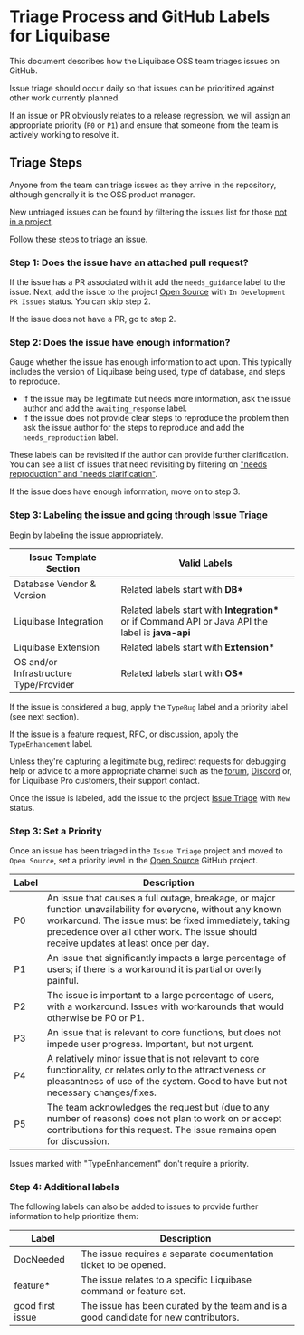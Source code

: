 # Triage Process and GitHub Labels for Liquibase

This document describes how the Liquibase OSS team triages issues on GitHub.

Issue triage should occur daily so that issues can be prioritized against other work currently planned.

If an issue or PR obviously relates to a release regression, we will assign an appropriate priority (`P0` or `P1`) and ensure that someone from the team is actively working to resolve it.

## Triage Steps

Anyone from the team can triage issues as they arrive in the repository, although generally it is the OSS product manager.

New untriaged issues can be found by filtering the issues list for those [not in a project](https://github.com/liquibase/liquibase/issues?q=is%3Aissue+is%3Aopen+no%3Aproject).

Follow these steps to triage an issue.

### Step 1: Does the issue have an attached pull request?

If the issue has a PR associated with it add the `needs_guidance` label to the issue. Next, add the issue to the project [Open Source](https://github.com/orgs/liquibase/projects/3/views/1) with `In Development PR Issues` status. You can skip step 2.

If the issue does not have a PR, go to step 2.

### Step 2: Does the issue have enough information?

Gauge whether the issue has enough information to act upon.
This typically includes the version of Liquibase being used, type of database, and steps to reproduce.

- If the issue may be legitimate but needs more information, ask the issue author and add the `awaiting_response` label.
- If the issue does not provide clear steps to reproduce the problem then ask the issue author for the steps to reproduce and add the `needs_reproduction` label.

These labels can be revisited if the author can provide further clarification.
You can see a list of issues that need revisiting by filtering on ["needs reproduction" and "needs clarification"](https://github.com/cloudflare/workers-sdk/issues?q=is%3Aopen+is%3Aissue+project%3Acloudflare%2F1+label%3A%22needs+clarification%22).

If the issue does have enough information, move on to step 3.

### Step 3: Labeling the issue and going through Issue Triage

Begin by labeling the issue appropriately.

| Issue Template Section | Valid Labels                                                                                                                                                                                                                                          |
| ----- | ---------------------------------------------------------------------------------------------------------------------------------------------------------------------------------------------------------------------------------------------------- |
| Database Vendor & Version | Related labels start with **DB\***                             |
| Liquibase Integration | Related labels start with **Integration\*** or if Command API or Java API the label is **java-api**                                |
| Liquibase Extension | Related labels start with **Extension\***                     |
| OS and/or Infrastructure Type/Provider | Related labels start with **OS\*** |  


If the issue is considered a bug, apply the `TypeBug` label and a priority label (see next section).

If the issue is a feature request, RFC, or discussion, apply the `TypeEnhancement` label.

Unless they're capturing a legitimate bug, redirect requests for debugging help or advice to a more
appropriate channel such as the [forum](https://forum.liquibase.org/), [Discord](https://discord.com/invite/9yBwMtj) or, for Liquibase Pro customers, their
support contact.

Once the issue is labeled, add the issue to the project [Issue Triage](https://github.com/orgs/liquibase/projects/11) with `New` status.

### Step 3: Set a Priority

Once an issue has been triaged in the `Issue Triage` project and moved to `Open Source`, set a priority level in the [Open Source](https://github.com/orgs/liquibase/projects/3/views/1) GitHub project.

| Label | Description                                                                                                                                                                                                                                          |
| ----- | ---------------------------------------------------------------------------------------------------------------------------------------------------------------------------------------------------------------------------------------------------- |
| P0    | An issue that causes a full outage, breakage, or major function unavailability for everyone, without any known workaround. The issue must be fixed immediately, taking precedence over all other work. The issue should receive updates at least once per day. |
| P1    | An issue that significantly impacts a large percentage of users; if there is a workaround it is partial or overly painful.                                 |
| P2    | The issue is important to a large percentage of users, with a workaround. Issues with workarounds that would otherwise be P0 or P1.                     |
| P3    | An issue that is relevant to core functions, but does not impede user progress. Important, but not urgent.                                                                                                                                                |
| P4    | A relatively minor issue that is not relevant to core functionality, or relates only to the attractiveness or pleasantness of use of the system. Good to have but not necessary changes/fixes.                                                           |
| P5    | The team acknowledges the request but (due to any number of reasons) does not plan to work on or accept contributions for this request. The issue remains open for discussion.                                                                       |

Issues marked with "TypeEnhancement" don't require a priority.

### Step 4: Additional labels

The following labels can also be added to issues to provide further information to help prioritize them:

| Label         | Description                                                                                                                   |
| ------------- | ----------------------------------------------------------------------------------------------------------------------------- |
| DocNeeded      | The issue requires a separate documentation ticket to be opened.        |
| feature*       | The issue relates to a specific Liquibase command or feature set.                  |
| good first issue | The issue has been curated by the team and is a good candidate for new contributors.                          |